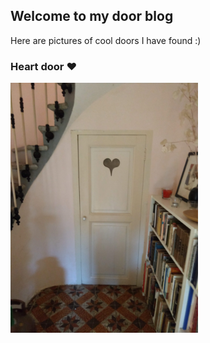 ## Welcome to my door blog

Here are pictures of cool doors I have found :)


### Heart door  :heart:

<img src="heart_door.jpg" width="300" height="400" />

